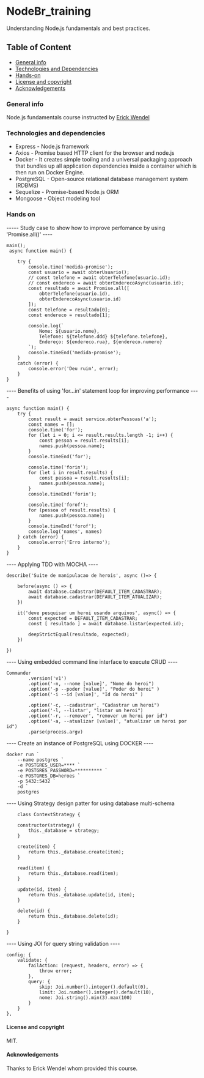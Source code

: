 # NodeBr_training
Understanding Node.js fundamentals and best practices.

## Table of Content
* [General info](#general-info)
* [Technologies and Dependencies](#technologies-and-dependencies)
* [Hands-on](#hands-on)
* [License and copyright](#license-and-copyright)
* [Acknowledgements](#acknowledgements)

### General info
Node.js fundamentals course instructed by [Erick Wendel](https://erickwendel.com.br)

### Technologies and dependencies
* Express - Node.js framework
* Axios - Promise based HTTP client for the browser and node.js
* Docker - It creates simple tooling and a universal packaging approach that bundles up all application dependencies inside a container which is then run on Docker Engine.
* PostgreSQL - Open-source relational database management system (RDBMS)
* Sequelize - Promise-based Node.js ORM
* Mongoose - Object modeling tool

### Hands on

----- Study case to show how to improve perfomance by using 'Promise.all()' ----
````
main();
 async function main() {

    try {
        console.time('medida-promise');
        const usuario = await obterUsuario();
        // const telefone = await obterTelefone(usuario.id);
        // const endereco = await obterEnderecoAsync(usuario.id);
        const resultado = await Promise.all([
            obterTelefone(usuario.id),
            obterEnderecoAsync(usuario.id)
        ]);
        const telefone = resultado[0];
        const endereco = resultado[1];
     
        console.log(`
            Nome: ${usuario.nome},
            Telefone: ${telefone.ddd} ${telefone.telefone},
            Endereço: ${endereco.rua}, ${endereco.numero}
        `);
        console.timeEnd('medida-promise');
    } 
    catch (error) {
        console.error('Deu ruim', error);
    }
}

````

---- Benefits of using 'for...in' statement loop for improving performance ----
````
async function main() {
    try {
        const result = await service.obterPessoas('a');
        const names = [];
        console.time('for');
        for (let i = 0; i <= result.results.length -1; i++) {
            const pessoa = result.results[i];
            names.push(pessoa.name);
        }
        console.timeEnd('for');
        
        console.time('forin');
        for (let i in result.results) {
            const pessoa = result.results[i];
            names.push(pessoa.name);
        }
        console.timeEnd('forin');

        console.time('forof');
        for (pessoa of result.results) {
            names.push(pessoa.name);
        }
        console.timeEnd('forof');
        console.log('names', names)
    } catch (error) {
        console.error('Erro interno');
    }
}

````

---- Applying TDD with MOCHA ----
````
describe('Suite de manipulacao de herois', async ()=> {

    before(async () => {
        await database.cadastrar(DEFAULT_ITEM_CADASTRAR);
        await database.cadastrar(DEFAULT_ITEM_ATUALIZAR);
    })

    it('deve pesquisar um heroi usando arquivos', async() => {
        const expected = DEFAULT_ITEM_CADASTRAR;
        const [ resultado ] = await database.listar(expected.id);

        deepStrictEqual(resultado, expected);
    })

})

````

---- Using embedded command line interface to execute CRUD ----
````
Commander
        .version('v1')
        .option('-n, --nome [value]', "Nome do heroi")
        .option('-p --poder [value]', "Poder do heroi" )
        .option('-i --id [value]', "Id do heroi" )

        .option('-c, --cadastrar', "Cadastrar um heroi")
        .option('-l, --listar', "listar um heroi")
        .option('-r, --remover', "remover um heroi por id")
        .option('-a, --atualizar [value]', "atualizar um heroi por id")
        .parse(process.argv)

````

---- Create an instance of PostgreSQL using DOCKER ----
````
docker run `
    --name postgres `
    -e POSTGRES_USER=**** `
    -e POSTGRES_PASSWORD=********** `
    -e POSTGRES_DB=heroes `
    -p 5432:5432 `
    -d `
    postgres

````

---- Using Strategy design patter for using database multi-schema
````
    class ContextStrategy {

    constructor(strategy) {
        this._database = strategy;
    }

    create(item) {
        return this._database.create(item);
    }

    read(item) {
        return this._database.read(item);
    }

    update(id, item) {
        return this._database.update(id, item);
    }

    delete(id) {
        return this._database.delete(id);
    }

}

````

---- Using JOI for query string  validation ----
````
config: {
    validate: {
        failAction: (request, headers, error) => {
            throw error;
        },
        query: {
            skip: Joi.number().integer().default(0),
            limit: Joi.number().integer().default(10),
            nome: Joi.string().min(3).max(100)
        }
    }
},

````

#### License and copyright
MIT.

#### Acknowledgements
Thanks to Erick Wendel whom provided this course.

